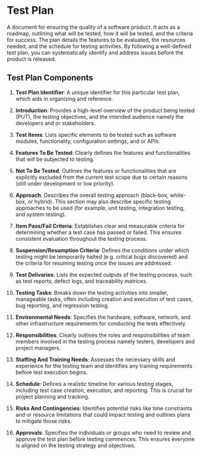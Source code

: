 # Test Plan

A document for ensuring the quality of a software product. It acts as a roadmap, outlining what will be tested, how it will be tested, and the criteria for success. The plan details the features to be evaluated, the resources needed, and the schedule for testing activities. By following a well-defined test plan, you can systematically identify and address issues before the product is released.

## Test Plan Components

1. **Test Plan Identifier**: A unique identifier for this particular test plan, which aids in organizing and reference.

2. **Introduction**: Provides a high-level overview of the product being tested (PUT), the testing objectives, and the intended audience namely the developers and or stakeholders.

3. **Test Items**: Lists specific elements to be tested such as software modules, functionality, configuration settings, and or APIs.

4. **Features To Be Tested**: Clearly defines the features and functionalities that will be subjected to testing.

5. **Not To Be Tested**: Outlines the features or functionalities that are explicitly excluded from the current test scope due to certain reasons (still under development or  low priority).

6. **Approach**: Describes the overall testing approach (black-box, white-box, or hybrid). This section may also describe specific testing approaches to be used (for example, unit testing, integration testing, and system testing).

7. **Item Pass/Fail Criteria**: Establishes clear and measurable criteria for determining whether a test case has passed or failed. This ensures consistent evaluation throughout the testing process.

8. **Suspension/Resumption Criteria**: Defines the conditions under which testing might be temporarily halted (e.g. critical bugs discovered) and the criteria for resuming testing once the issues are addressed.

9. **Test Delivaries**: Lists the expected outputs of the testing process, such as test reports, defect logs, and traceability matrices.

10. **Testing Tasks**: Breaks down the testing activities into smaller, manageable tasks, often including creation and execution of test cases, bug reporting, and regression testing.

11. **Environmental Needs**: Specifies the hardware, software, network, and other infrastructure requirements for conducting the tests effectively.

12. **Responsibilities**: Clearly outlines the roles and responsibilities of team members involved in the testing process namely testers, developers and project managers.

13. **Staffing And Training Needs**: Assesses the necessary skills and experience for the testing team and identifies any training requirements before test execution begins.

14. **Schedule**: Defines a realistic timeline for various testing stages, including test case creation, execution, and reporting. This is crucial for project planning and tracking.

15. **Risks And Contingencies**: Identifies potential risks like time constraints and or resource limitations that could impact testing and outlines plans to mitigate those risks.

16. **Approvals**: Specifies the individuals or groups who need to review and approve the test plan before testing commences. This ensures everyone is aligned on the testing strategy and objectives.
